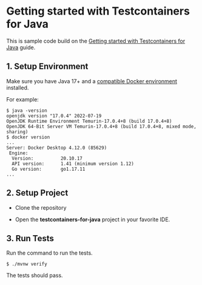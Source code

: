 # Getting started with Testcontainers for Java

This is sample code build on the  [Getting started with Testcontainers for Java](https://testcontainers.com/guides/getting-started-with-testcontainers-for-java) guide.

## 1. Setup Environment
Make sure you have Java 17+ and a [compatible Docker environment](https://www.testcontainers.org/supported_docker_environment/) installed.

For example:

```shell
$ java -version
openjdk version "17.0.4" 2022-07-19
OpenJDK Runtime Environment Temurin-17.0.4+8 (build 17.0.4+8)
OpenJDK 64-Bit Server VM Temurin-17.0.4+8 (build 17.0.4+8, mixed mode, sharing)
$ docker version
...
Server: Docker Desktop 4.12.0 (85629)
 Engine:
  Version:          20.10.17
  API version:      1.41 (minimum version 1.12)
  Go version:       go1.17.11
...
```

## 2. Setup Project

* Clone the repository

* Open the **testcontainers-for-java** project in your favorite IDE.

## 3. Run Tests

Run the command to run the tests.

```shell
$ ./mvnw verify
```

The tests should pass.
